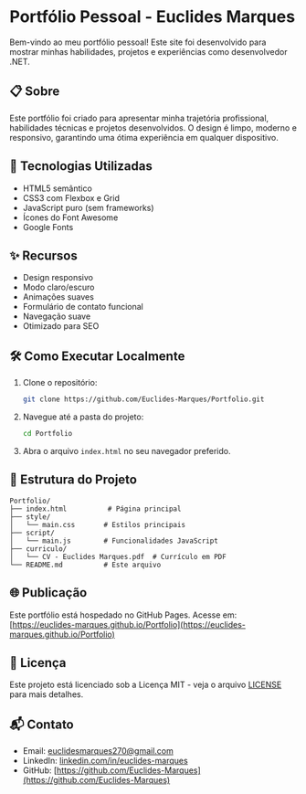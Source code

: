 # Portfólio Pessoal - Euclides Marques

Bem-vindo ao meu portfólio pessoal! Este site foi desenvolvido para mostrar minhas habilidades, projetos e experiências como desenvolvedor .NET.

## 📋 Sobre

Este portfólio foi criado para apresentar minha trajetória profissional, habilidades técnicas e projetos desenvolvidos. O design é limpo, moderno e responsivo, garantindo uma ótima experiência em qualquer dispositivo.

## 🚀 Tecnologias Utilizadas

- HTML5 semântico
- CSS3 com Flexbox e Grid
- JavaScript puro (sem frameworks)
- Ícones do Font Awesome
- Google Fonts

## ✨ Recursos

- Design responsivo
- Modo claro/escuro
- Animações suaves
- Formulário de contato funcional
- Navegação suave
- Otimizado para SEO

## 🛠️ Como Executar Localmente

1. Clone o repositório:
   ```bash
   git clone https://github.com/Euclides-Marques/Portfolio.git
   ```

2. Navegue até a pasta do projeto:
   ```bash
   cd Portfolio
   ```

3. Abra o arquivo `index.html` no seu navegador preferido.

## 📂 Estrutura do Projeto

```
Portfolio/
├── index.html          # Página principal
├── style/
│   └── main.css       # Estilos principais
├── script/
│   └── main.js        # Funcionalidades JavaScript
├── curriculo/
│   └── CV - Euclides Marques.pdf  # Currículo em PDF
└── README.md          # Este arquivo
```

## 🌐 Publicação

Este portfólio está hospedado no GitHub Pages. Acesse em: [https://euclides-marques.github.io/Portfolio](https://euclides-marques.github.io/Portfolio)

## 📝 Licença

Este projeto está licenciado sob a Licença MIT - veja o arquivo [LICENSE](LICENSE) para mais detalhes.

## 📬 Contato

- Email: euclidesmarques270@gmail.com
- LinkedIn: [linkedin.com/in/euclides-marques](https://linkedin.com/in/euclides-marques)
- GitHub: [https://github.com/Euclides-Marques](https://github.com/Euclides-Marques)